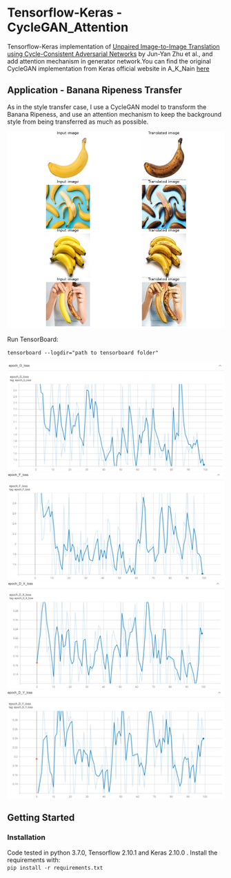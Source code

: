 # Tensorflow-Keras - CycleGAN_Attention

Tensorflow-Keras implementation of [Unpaired Image-to-Image Translation using Cycle-Consistent Adversarial Networks](https://arxiv.org/pdf/1703.10593)
by Jun-Yan Zhu et al., and add attention mechanism in generator network.You can find the original CycleGAN implementation from Keras official website
in A_K_Nain [here](https://keras.io/examples/generative/cyclegan/)

## Application - Banana Ripeness Transfer
As in the style transfer case, I use a CycleGAN model to transform the Banana Ripeness, and use an attention mechanism to keep the background style from being transferred as much as possible.

![](Data/ReadME/Predict_result.png)

Run TensorBoard:
 ```
 tensorboard --logdir="path to tensorboard folder"
 ```

![](Data/ReadME/G_G_Loss.png) 
![](Data/ReadME/G_F_Loss.png)
![](Data/ReadME/D_X_Loss.png) 
![](Data/ReadME/D_Y_Loss.png)

## Getting Started
### Installation
Code tested in python 3.7.0, Tensorflow 2.10.1 and  Keras 2.10.0 .
Install the requirements with:\
`pip install -r requirements.txt`
